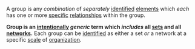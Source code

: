 A group is any *combination* of *separately* [identified](https://github.com/gcassel/Modular-Organization-Terminology/blob/master/terms/identify.md) [elements](https://github.com/gcassel/Modular-Organization-Terminology/blob/master/terms/element.md) which *each* has one or more [specific](https://github.com/gcassel/Modular-Organization-Terminology/blob/master/terms/specific.md) [relationships](https://github.com/gcassel/Modular-Organization-Terminology/blob/master/terms/relationships.md) within the group. 

**Group is an [intentionally](https://github.com/gcassel/Modular-Organization-Terminology/blob/master/terms/intention.md) *generic* term which *includes* all [sets](https://github.com/gcassel/Modular-Organization-Terminology/blob/master/terms/set.md) and all [networks](https://github.com/gcassel/Modular-Organization-Terminology/blob/master/terms/network.md).**  Each group can be [identified](https://github.com/gcassel/Modular-Organization-Terminology/blob/master/terms/identify.md) as either a set *or* a network at a specific [scale](https://github.com/gcassel/Modular-Organization-Terminology/blob/master/terms/scale.md) of [organization](https://github.com/gcassel/Modular-Organization-Terminology/blob/master/terms/organization.md).
